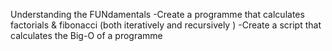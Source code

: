 Understanding the FUNdamentals
-Create a programme that calculates factorials & fibonacci (both iteratively and recursively )
-Create a script that calculates the Big-O of a programme
